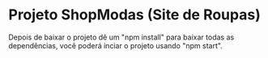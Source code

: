 # Projeto ShopModas (Site de Roupas)

Depois de baixar o projeto dê um "npm install" para baixar todas as dependências, você poderá inciar o projeto usando "npm start".
